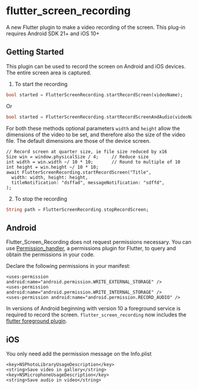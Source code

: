# flutter_screen_recording

A new Flutter plugin to make a video recording of the screen. This plug-in 
requires Android SDK 21+ and iOS 10+

## Getting Started

This plugin can be used to record the screen on Android and iOS devices. The entire screen
area is captured.

1) To start the recording

```dart
bool started = FlutterScreenRecording.startRecordScreen(videoName);
```
Or

```dart
bool started = FlutterScreenRecording.startRecordScreenAndAudio(videoName);
```
For both these methods optional parameters `width` and `height` allow the dimensions of the 
video to be
set, and therefore also the size of the video file. The default dimensions are those
of the device screen.

```
// Record screen at quarter size, ie file size reduced by x16
Size win = window.physicalSize / 4;     // Reduce size
int width = win.width ~/ 10 * 10;       // Round to multiple of 10
int height = win.height ~/ 10 * 10;
await FlutterScreenRecording.startRecordScreen("Title",
  width: width, height: height,
  titleNotification: "dsffad", messageNotification: "sdffd",
);
```

2) To stop the recording

```dart
String path = FlutterScreenRecording.stopRecordScreen;
```

## Android

Flutter_Screen_Recording does not request permissions necessary. 
You can use [Permission_handler](https://pub.dev/packages/permission_handler), a permissions 
plugin for Flutter, to query and obtain the permissions in your code.
 
Declare the following permissions in your manifest:

```
<uses-permission android:name="android.permission.WRITE_EXTERNAL_STORAGE" />
<uses-permission android:name="android.permission.WRITE_INTERNAL_STORAGE" />
<uses-permission android:name="android.permission.RECORD_AUDIO" />
```

In versions of Android beginning with version 10 a foreground service is required to record 
the screen. `flutter_screen_recording` now includes 
the [flutter foreground plugin](https://pub.dev/packages/flutter_foreground_plugin). 

## iOS

You only need add the permission message on the Info.plist 

	<key>NSPhotoLibraryUsageDescription</key>
	<string>Save video in gallery</string>
	<key>NSMicrophoneUsageDescription</key>
	<string>Save audio in video</string>